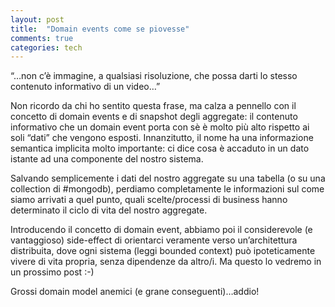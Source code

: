 ```yaml
---
layout: post
title:  "Domain events come se piovesse"
comments: true
categories: tech
---
```



&#8220;&#8230;non c&#8217;è immagine, a qualsiasi risoluzione, che possa darti lo stesso contenuto informativo di un video&#8230;&#8221;

Non ricordo da chi ho sentito questa frase, ma calza a pennello con il concetto di domain events e di snapshot degli aggregate: il contenuto informativo che un domain event porta con sè è molto più alto rispetto ai soli &#8220;dati&#8221; che vengono esposti. Innanzitutto, il nome ha una informazione semantica implicita molto importante: ci dice cosa è accaduto in un dato istante ad una componente del nostro sistema.

Salvando semplicemente i dati del nostro aggregate su una tabella (o su una collection di #mongodb), perdiamo completamente le informazioni sul come siamo arrivati a quel punto, quali scelte/processi di business hanno determinato il ciclo di vita del nostro aggregate.

Introducendo il concetto di domain event, abbiamo poi il considerevole (e vantaggioso) side-effect di orientarci veramente verso un&#8217;architettura distribuita, dove ogni sistema (leggi bounded context) può ipoteticamente vivere di vita propria, senza dipendenze da altro/i.
Ma questo lo vedremo in un prossimo post :-)

Grossi domain model anemici (e grane conseguenti)&#8230;addio!

